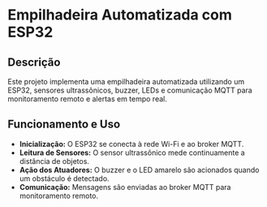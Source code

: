 # Empilhadeira Automatizada com ESP32

## Descrição
Este projeto implementa uma empilhadeira automatizada utilizando um ESP32, sensores ultrassônicos, buzzer, LEDs e comunicação MQTT para monitoramento remoto e alertas em tempo real.

## Funcionamento e Uso
- **Inicialização:** O ESP32 se conecta à rede Wi-Fi e ao broker MQTT.
- **Leitura de Sensores:** O sensor ultrassônico mede continuamente a distância de objetos.
- **Ação dos Atuadores:** O buzzer e o LED amarelo são acionados quando um obstáculo é detectado.
- **Comunicação:** Mensagens são enviadas ao broker MQTT para monitoramento remoto.
